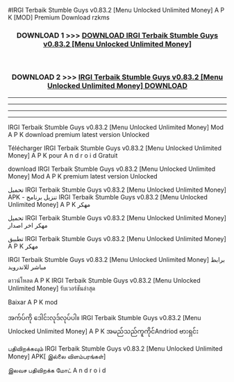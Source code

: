 #IRGI Terbaik Stumble Guys v0.83.2  [Menu Unlocked Unlimited Money] A P K [MOD] Premium Download rzkms



<div align="center">

<h3>DOWNLOAD 1 >>> <a href="https://teeasianyam.web.app?sq=IRGI Terbaik Stumble Guys v0.83.2  [Menu Unlocked Unlimited Money]">DOWNLOAD IRGI Terbaik Stumble Guys v0.83.2  [Menu Unlocked Unlimited Money] </a></h3><br>

<h3>DOWNLOAD 2 >>> <a href="https://teeasianyam.web.app?sq=IRGI Terbaik Stumble Guys v0.83.2  [Menu Unlocked Unlimited Money] ">IRGI Terbaik Stumble Guys v0.83.2  [Menu Unlocked Unlimited Money]  DOWNLOAD </a></h3>

</div>


----------------------------------------------------------

----------------------------------------------------------

----------------------------------------------------------

----------------------------------------------------------


IRGI Terbaik Stumble Guys v0.83.2  [Menu Unlocked Unlimited Money]  Mod A P K download premium latest version Unlocked

Télécharger IRGI Terbaik Stumble Guys v0.83.2  [Menu Unlocked Unlimited Money]  A P K pour A n d r o i d Gratuit

download IRGI Terbaik Stumble Guys v0.83.2  [Menu Unlocked Unlimited Money]  Mod A P K premium latest version Unlocked

تحميل IRGI Terbaik Stumble Guys v0.83.2  [Menu Unlocked Unlimited Money]  APK - تنزيل برنامج IRGI Terbaik Stumble Guys v0.83.2  [Menu Unlocked Unlimited Money]  A P K مهكر

تحميل IRGI Terbaik Stumble Guys v0.83.2  [Menu Unlocked Unlimited Money]  مهكر اخر اصدار

تطبيق IRGI Terbaik Stumble Guys v0.83.2  [Menu Unlocked Unlimited Money]  A P K مهكر

IRGI Terbaik Stumble Guys v0.83.2  [Menu Unlocked Unlimited Money]  برابط مباشر للاندرويد

ดาวน์โหลด A P K IRGI Terbaik Stumble Guys v0.83.2  [Menu Unlocked Unlimited Money]  รับเวอร์ชันล่าสุด

Baixar A P K mod

အက်ပ်ကို ဒေါင်းလုဒ်လုပ်ပါ။ IRGI Terbaik Stumble Guys v0.83.2  [Menu Unlocked Unlimited Money]  A P K အမည်သည်ကူကိုင်Andriod ဗားရှင်း

பதிவிறக்கவும் IRGI Terbaik Stumble Guys v0.83.2  [Menu Unlocked Unlimited Money]  APK[ இல்லை விளம்பரங்கள்] 
 
இலவச பதிவிறக்க மோட் A n d r o i d



